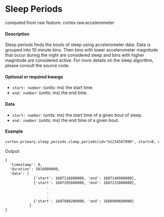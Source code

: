 # Sleep Periods

computed from raw feature: cortex.raw.accelerometer

#### Description

Sleep periods finds the bouts of sleep using accelerometer data. Data is grouped into 10 minute bins. Then bins with lower accelerometer magnitude that occur during the night are considered sleep and bins with higher magnitude are considered active. For more details on the sleep algorithm, please consult the source code.

#### Optional or required kwargs

- `start: number`: (units: ms) the start time.
- `end: number`: (units: ms) the end time.

#### Data

- `start: number`: (units: ms) the start time of a given bout of sleep.
- `end: number`: (units: ms) the end time of a given bout.

#### Example

```markdown
cortex.primary.sleep_periods.sleep_periods(id="U1234567890", start=0, end=cortex.now())
```
Output:
```markdown
{
  'timestamp': 0,
  'duration': 5616000000,
  'data': [
             {'start': 1607116800000, 'end': 1607146800000},
             {'start': 1607205600000, 'end': 1607233800000},
                   .
                   .
                   .
             {'start': 1607980200000, 'end': 1608009600000}
           ]
}
```
